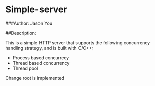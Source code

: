 # Simple-server
###Author: Jason You

##Description:

This is a simple HTTP server that supports the following concurrency handling strategy, and is built with C/C++:

* Process based concurrecy
* Thread based concurrency
* Thread pool

Change root is implemented